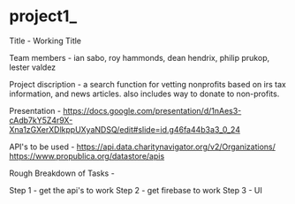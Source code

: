 # project1_

Title - Working Title

Team members - ian sabo, roy hammonds, dean hendrix, philip prukop, lester valdez

Project discription - a search function for vetting nonprofits based on irs tax information, and news articles. also includes way to donate to non-profits.

Presentation - https://docs.google.com/presentation/d/1nAes3-cAdb7kY5Z4r9X-Xna1zGXerXDlkppUXyaNDSQ/edit#slide=id.g46fa44b3a3_0_24

API's to be used - https://api.data.charitynavigator.org/v2/Organizations/
                   https://www.propublica.org/datastore/apis

Rough Breakdown of Tasks - 

Step 1 - get the api's to work
Step 2 - get firebase to work
Step 3 - UI
